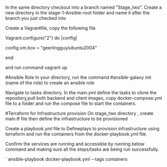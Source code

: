 In the same directory checkout into a branch named "Stage_two". Create a new directory in the stage-1-Ansible-root folder and name it after the branch you just checked into

Create a Vagrantfile, copy the following file

Vagrant.configure("2") do |config|

config.vm.box = "geerlingguy/ubuntu2004"

end

and run command vagrant up

#Ansible Role
In your directory, run the command #ansible-galaxy init (name of the role) to create an ansible role

Navigate to tasks directory. In the main.yml define the tasks to clone the repository,pull both backend and client images, copy docker-compose.yml file to a folder and run the compose file to start the containers.

#Terraform for Infrastructure provision
On stage_two directory , create main.tf file  then define the infrastructure to be provisioned

Create a playbook.yml file to Defineplays to provision infrastructure using terraform and run the containers from the docker-playbook.yml file.

Confirm the services are running and accessible by running below command and making sure all the steps/tasks are being run successfully.

` ansible-playbook docker-playbook.yml --tags containers
